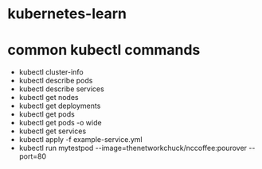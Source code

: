 # kubernetes-learn

# common kubectl commands

- kubectl cluster-info
- kubectl describe pods
- kubectl describe services
- kubectl get nodes
- kubectl get deployments
- kubectl get pods
- kubectl get pods -o wide
- kubectl get services
- kubectl apply -f example-service.yml
- kubectl run mytestpod --image=thenetworkchuck/nccoffee:pourover --port=80